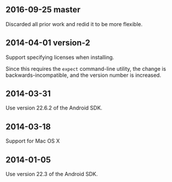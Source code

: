 ## 2016-09-25 master

Discarded all prior work and redid it to be more flexible.

## 2014-04-01 version-2

Support specifying licenses when installing.

Since this requires the `expect` command-line utility, the change is backwards-incompatible, and the version
number is increased.

## 2014-03-31

Use version 22.6.2 of the Android SDK.

## 2014-03-18

Support for Mac OS X

## 2014-01-05

Use version 22.3 of the Android SDK.
